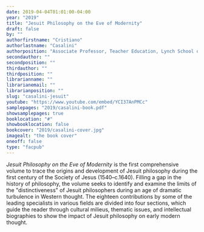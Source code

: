 ```yaml
---
date: 2019-04-04T01:01:00-04:00
year: "2019"
title: "Jesuit Philosophy on the Eve of Modernity"
draft: false
by: ""
authorfirstname: "Cristiano"
authorlastname: "Casalini"
authorposition: "Associate Professor, Teacher Education, Lynch School of Education; Research Scholar, Institute for Advanced Jesuit Studies"
secondauthor: ""
secondposition: ""
thirdauthor: ""
thirdposition: ""
librarianname: ""
librarianemail: ""
librarianposition: ""
slug: "casalini-jesuit"
youtube: "https://www.youtube.com/embed/YCI37AnPMCc"
samplepages: "2019/casalini-book.pdf"
showsamplepages: true
booklocation: "#"
showbooklocation: false
bookcover: "2019/casalini-cover.jpg"
imagealt: "the book cover"
oneoff: false
type: "facpub"
---
```


<em>Jesuit Philosophy on the Eve of Modernity</em> is the first comprehensive volume to trace the origins and development of Jesuit philosophy during the first century of the Society of Jesus (1540–c.1640). Filling a gap in the history of philosophy, the volume seeks to identify and examine the limits of the "distinctiveness" of Jesuit philosophers during an age of dramatic turbulence in Western thought. The eighteen contributions by some of the leading specialists in various fields are divided into four sections, which guide the reader through cultural milieus, thematic issues, and intellectual biographies to show the impact of Jesuit philosophy on early modern thought.
